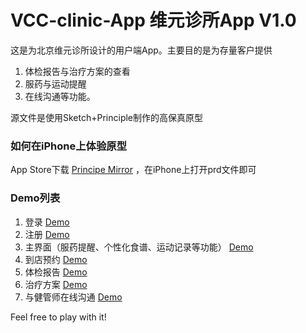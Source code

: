 # VCC-clinic-App 维元诊所App V1.0
这是为北京维元诊所设计的用户端App。主要目的是为存量客户提供
1. 体检报告与治疗方案的查看
2. 服药与运动提醒
3. 在线沟通等功能。


源文件是使用Sketch+Principle制作的高保真原型


### 如何在iPhone上体验原型
App Store下载 [Principe Mirror](https://itunes.apple.com/us/app/principle-mirror/id991911319?mt=8) ，在iPhone上打开prd文件即可

### Demo列表
1. 登录  [Demo](https://github.com/shawnyeung/VCC-clinic-App/blob/master/Demo/1-%E7%99%BB%E5%BD%95-login.gif)
2. 注册 [Demo](https://github.com/shawnyeung/VCC-clinic-App/blob/master/Demo/2-%E6%B3%A8%E5%86%8C-signup.gif)
3. 主界面（服药提醒、个性化食谱、运动记录等功能） [Demo](https://github.com/shawnyeung/VCC-clinic-App/blob/master/Demo/3-%E4%BB%8A%E6%97%A5-today.gif)
4. 到店预约 [Demo](https://github.com/shawnyeung/VCC-clinic-App/blob/master/Demo/4-%E9%A2%84%E7%BA%A6-appointment.gif)
5. 体检报告 [Demo](https://github.com/shawnyeung/VCC-clinic-App/blob/master/Demo/5-%20%E4%BD%93%E6%A3%80%E6%8A%A5%E5%91%8A-medical%20report.gif)
6. 治疗方案 [Demo](https://github.com/shawnyeung/VCC-clinic-App/blob/master/Demo/6-%E5%B9%B2%E9%A2%84%E6%B2%BB%E7%96%97%E6%96%B9%E6%A1%88-%20treatment%20protocol.gif)
7. 与健管师在线沟通 [Demo](https://github.com/shawnyeung/VCC-clinic-App/blob/master/Demo/7-%E4%BA%92%E5%8A%A8-interaction.gif)


Feel free to play with it!
